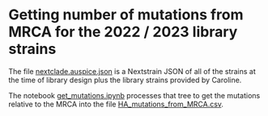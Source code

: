 # Getting number of mutations from MRCA for the 2022 / 2023 library strains

The file [nextclade.auspice.json](nextclade.auspice.json) is a Nextstrain JSON of all of the strains at the time of library design plus the library strains provided by Caroline.

The notebook [get_mutations.ipynb](get_mutations.ipynb) processes that tree to get the mutations relative to the MRCA into the file [HA_mutations_from_MRCA.csv](HA_mutations_from_MRCA.csv).

